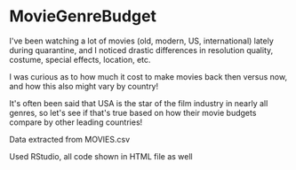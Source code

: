 # MovieGenreBudget
I've been watching a lot of movies (old, modern, US, international) lately during quarantine, and I noticed drastic differences in resolution quality, costume, special effects, location, etc.

I was curious as to how much it cost to make movies back then versus now, and how this also might vary by country!

It's often been said that USA is the star of the film industry in nearly all genres, so let's see if that's true based on how their movie budgets compare by other leading countries!

Data extracted from MOVIES.csv

Used RStudio, all code shown in HTML file as well
